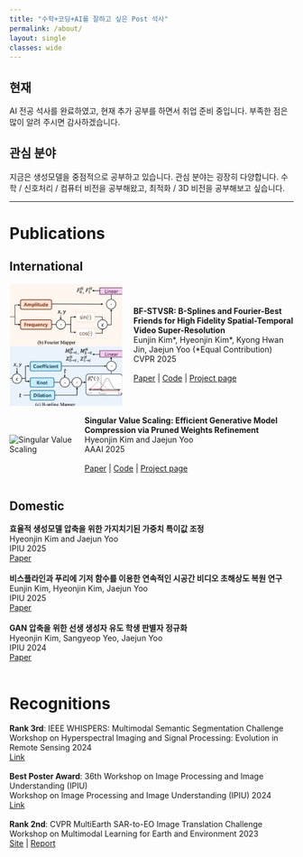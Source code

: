 ```yaml
---
title: "수학+코딩+AI를 잘하고 싶은 Post 석사"
permalink: /about/
layout: single
classes: wide
---
```



## 현재

AI 전공 석사를 완료하였고, 현재 추가 공부를 하면서 취업 준비 중입니다. 부족한 점은 많이 알려 주시면 감사하겠습니다.

## 관심 분야

지금은 생성모델을 중점적으로 공부하고 있습니다. 관심 분야는 굉장히 다양합니다. 수학 / 신호처리 / 컴퓨터 비전을 공부해왔고, 최적화 / 3D 비전을 공부해보고 싶습니다.

---

# Publications

## International

<div style="display: flex; align-items: center;">
  <img src="/assets/publications/CVPR25-BF-STVSR/framework.jpg" alt="Singular Value Scaling" style="width: 200px; margin-right: 20px;">

  <div>
    <b>BF-STVSR: B-Splines and Fourier-Best Friends for High Fidelity Spatial-Temporal Video Super-Resolution</b><br>
    Eunjin Kim*, Hyeonjin Kim*, Kyong Hwan Jin, Jaejun Yoo (*Equal Contribution)<br>
    CVPR 2025 <br><br>
    <a href="https://arxiv.org/abs/2501.11043">Paper</a> | <a href="https://github.com/Eunjnnn/bfstvsr">Code</a> | <a href="https://eunjnnn.github.io/bfstvsr_site/">Project page</a>
  </div>
</div>
<br/>

<div style="display: flex; align-items: center;">
  <img src="/assets/publications/AAAI25-SVS/homepage_teaser.gif" alt="Singular Value Scaling" style="width: 200px; margin-right: 20px;">

  <div>
    <b>Singular Value Scaling: Efficient Generative Model Compression via Pruned Weights Refinement</b><br>
    Hyeonjin Kim and Jaejun Yoo<br>
    AAAI 2025 <br><br>
    <a href="https://arxiv.org/abs/2412.17387">Paper</a> | <a href="https://github.com/hjinnkim/Singular-Value-Scaling">Code</a> | <a href="https://hjinnkim.github.io/SVS_site/">Project page</a>
  </div>
</div>
<br/>


## Domestic

<div style="display: flex; align-items: center;">

  <div>
    <b>효율적 생성모델 압축을 위한 가지치기된 가중치 특이값 조정</b><br>
    Hyeonjin Kim and Jaejun Yoo<br>
    IPIU 2025 <br>
    <a href="https://hjinnkim.github.io/pdfs/2025ipiu/IPIU2025_SVS_v3.pdf">Paper</a>
  </div>
</div>
<br/>

<div style="display: flex; align-items: center;">

  <div>
    <b>비스플라인과 푸리에 기저 함수를 이용한 연속적인 시공간 비디오
초해상도 복원 연구</b><br>
    Eunjin Kim, Hyeonjin Kim, Jaejun Yoo<br>
    IPIU 2025 <br>
    <a href="https://hjinnkim.github.io/pdfs/2025ipiu/IPIU2025_BFSTVSR.pdf">Paper</a>
  </div>
</div>

<br/>
<div style="display: flex; align-items: center;">

  <div>
    <b>GAN 압축을 위한 선생 생성자 유도 학생 판별자 정규화</b><br>
    Hyeonjin Kim, Sangyeop Yeo, Jaejun Yoo<br>
    IPIU 2024 <br>
    <a href="https://hjinnkim.github.io/pdfs/2024ipiu/IPIU2024_GAN_Compression_camera_ready.pdf">Paper</a>
  </div>
</div>
<br/>

# Recognitions

<div style="display: flex; align-items: center;">

  <div>
    <b>Rank 3rd</b>: IEEE WHISPERS: Multimodal Semantic Segmentation Challenge <br>
    Workshop on Hyperspectral Imaging and Signal Processing: Evolution in Remote Sensing 2024 <br>
    <a href="https://hjinnkim.github.io/pdfs/2024ieeewhispers/whispers2024_challenge_12162024_094032.pdf">Link</a>
  </div>
</div>
<br/>

<div style="display: flex; align-items: center;">

  <div>
    <b>Best Poster Award</b>: 36th Workshop on Image Processing and Image Understanding (IPIU)  <br>
    Workshop on Image Processing and Image Understanding (IPIU) 2024 <br>
    <a href="https://hjinnkim.github.io/pdfs/2024ipiu/IPIU_award.jpg">Link</a>
  </div>
</div>
<br/>

<div style="display: flex; align-items: center;">

  <div>
    <b>Rank 2nd</b>: CVPR MultiEarth SAR-to-EO Image Translation Challenge  <br>
    Workshop on Multimodal Learning for Earth and Environment 2023 <br>
    <a href="https://sites.google.com/view/rainforest-challenge/multiearth-2023#h.kknjbe5kh907">Site</a> | <a href="https://drive.google.com/file/d/1-CxshAtgo1KQx9n-vdCdSrcRr1uzqw6n/view">Report</a>
  </div>
</div>
<br/>
